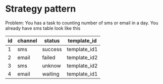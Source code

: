 # Strategy pattern

Problem: You has a task to counting number of sms or email in a day. You already have sms table look like this

|id|channel|status|template_id|
|-|-|-|-|
|1|sms|success|template_id1|
|2|email|failed|template_id2|
|3|sms|unknow|template_id2|
|4|email|waiting|template_id1|



